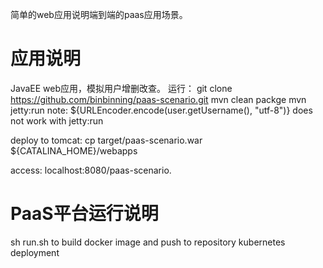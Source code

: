 简单的web应用说明端到端的paas应用场景。

# 应用说明
JavaEE web应用，模拟用户增删改查。
运行：
git clone https://github.com/binbinning/paas-scenario.git
mvn clean packge
mvn jetty:run
	note: ${URLEncoder.encode(user.getUsername(), "utf-8")} does not work with jetty:run

deploy to tomcat:
	cp target/paas-scenario.war ${CATALINA_HOME}/webapps

access: localhost:8080/paas-scenario.   
    
# PaaS平台运行说明
sh run.sh to build docker image and push to repository
kubernetes deployment